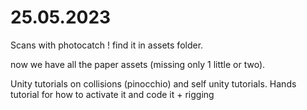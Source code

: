 # 25.05.2023

Scans with photocatch ! find it in assets folder.

now we have all the paper assets (missing only 1 little or two).

Unity tutorials on collisions (pinocchio) and self unity tutorials.
Hands tutorial for how to activate it and code it + rigging
